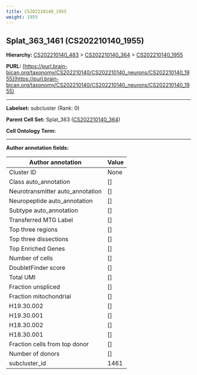 ```yaml
---
title: CS202210140_1955
weight: 1955
---
```

## Splat_363_1461 (CS202210140_1955)
<b>Hierarchy: </b>
[CS202210140_483](../CS202210140_483) >
[CS202210140_364](../CS202210140_364) >
[CS202210140_1955](../CS202210140_1955)

**PURL:** [https://purl.brain-bican.org/taxonomy/CS202210140/CS202210140_neurons/CS202210140_1955](https://purl.brain-bican.org/taxonomy/CS202210140/CS202210140_neurons/CS202210140_1955)

---


**Labelset:** subcluster (Rank: 0)

**Parent Cell Set:** Splat_363 ([CS202210140_364](../CS202210140_364))



**Cell Ontology Term:** 

[MARKER GENES.]: #


---

[TRANSFERRED ANNOTATIONS.]: #


[AUTHOR ANNOTATION FIELDS.]: #


**Author annotation fields:**

| Author annotation | Value |
|-------------------|-------|
|Cluster ID|None|
|Class auto_annotation|[]|
|Neurotransmitter auto_annotation|[]|
|Neuropeptide auto_annotation|[]|
|Subtype auto_annotation|[]|
|Transferred MTG Label|[]|
|Top three regions|[]|
|Top three dissections|[]|
|Top Enriched Genes|[]|
|Number of cells|[]|
|DoubletFinder score|[]|
|Total UMI|[]|
|Fraction unspliced|[]|
|Fraction mitochondrial|[]|
|H19.30.002|[]|
|H19.30.001|[]|
|H18.30.002|[]|
|H18.30.001|[]|
|Fraction cells from top donor|[]|
|Number of donors|[]|
|subcluster_id|1461|
